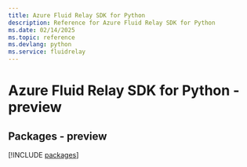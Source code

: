```yaml
---
title: Azure Fluid Relay SDK for Python
description: Reference for Azure Fluid Relay SDK for Python
ms.date: 02/14/2025
ms.topic: reference
ms.devlang: python
ms.service: fluidrelay
---
```

# Azure Fluid Relay SDK for Python - preview
## Packages - preview
[!INCLUDE [packages](fluid-relay-index.md)]